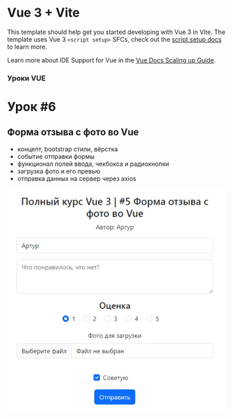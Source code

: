 # Vue 3 + Vite

This template should help get you started developing with Vue 3 in Vite. The template uses Vue 3 `<script setup>` SFCs, check out the [script setup docs](https://v3.vuejs.org/api/sfc-script-setup.html#sfc-script-setup) to learn more.

Learn more about IDE Support for Vue in the [Vue Docs Scaling up Guide](https://vuejs.org/guide/scaling-up/tooling.html#ide-support).

### Уроки VUE
# Урок #6
## Форма отзыва с фото во Vue

- концепт, bootstrap стили, вёрстка
- событие отправки формы
- функционал полей ввода, чекбокса и радиокнопки
- загрузка фото и его превью 
- отправка данных на сервер через axios

![Preview](https://github.com/ArtDinWin/vitejs-vite-lesson/blob/main/public/Form.jpg)

